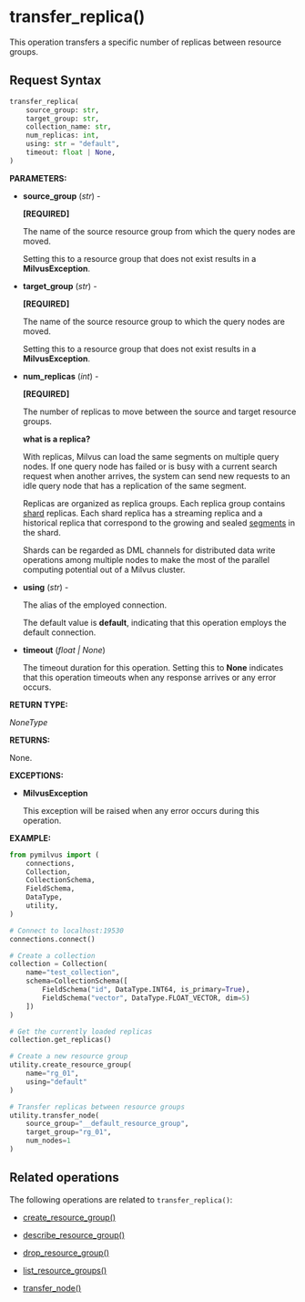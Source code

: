 # transfer_replica()

This operation transfers a specific number of replicas between resource groups.

## Request Syntax

```python
transfer_replica(
    source_group: str,
    target_group: str,
    collection_name: str,
    num_replicas: int,
    using: str = "default",
    timeout: float | None,
)
```

__PARAMETERS:__

- __source_group__ (_str_) -

    __[REQUIRED]__

    The name of the source resource group from which the query nodes are moved.

    Setting this to a resource group that does not exist results in a __MilvusException__.

- __target_group__ (_str_) -

    __[REQUIRED]__

    The name of the source resource group to which the query nodes are moved.

    Setting this to a resource group that does not exist results in a __MilvusException__.

- __num_replicas__ (_int_) -

    __[REQUIRED]__

    The number of replicas to move between the source and target resource groups.

    <div class="admonition note">

    <p><b>what is a replica?</b></p>

    <p>With replicas, Milvus can load the same segments on multiple query nodes. If one query node has failed or is busy with a current search request when another arrives, the system can send new requests to an idle query node that has a replication of the same segment. </p>
    <p>Replicas are organized as replica groups. Each replica group contains <a href="https://milvus.io/docs/v2.1.x/glossary.md#Sharding">shard</a> replicas. Each shard replica has a streaming replica and a historical replica that correspond to the growing and sealed <a href="https://milvus.io/docs/v2.1.x/glossary.md#Segment">segments</a> in the shard.</p>
    <p>Shards can be regarded as DML channels for distributed data write operations among multiple nodes to make the most of the parallel computing potential out of a Milvus cluster.</p>

    </div>

- __using__ (_str_) - 

    The alias of the employed connection.

    The default value is __default__, indicating that this operation employs the default connection.

- __timeout__ (_float _|_ None_)  

    The timeout duration for this operation. Setting this to __None__ indicates that this operation timeouts when any response arrives or any error occurs.

__RETURN TYPE:__

_NoneType_

__RETURNS:__

None.

__EXCEPTIONS:__

- __MilvusException__

    This exception will be raised when any error occurs during this operation.

__EXAMPLE:__

```python
from pymilvus import (
    connections, 
    Collection, 
    CollectionSchema, 
    FieldSchema, 
    DataType, 
    utility,
)

# Connect to localhost:19530
connections.connect()

# Create a collection
collection = Collection(
    name="test_collection",
    schema=CollectionSchema([
        FieldSchema("id", DataType.INT64, is_primary=True),
        FieldSchema("vector", DataType.FLOAT_VECTOR, dim=5)
    ])
)

# Get the currently loaded replicas
collection.get_replicas()

# Create a new resource group
utility.create_resource_group(
    name="rg_01",
    using="default"
)

# Transfer replicas between resource groups
utility.transfer_node(
    source_group="__default_resource_group",
    target_group="rg_01",
    num_nodes=1
)
```

## Related operations

The following operations are related to `transfer_replica()`:

- [create_resource_group()](./create_resource_group.md)

- [describe_resource_group()](./describe_resource_group.md)

- [drop_resource_group()](./drop_resource_group.md)

- [list_resource_groups()](./list_resource_groups.md)

- [transfer_node()](./transfer_node.md)

